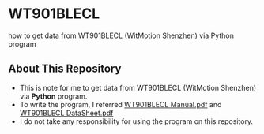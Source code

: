 # WT901BLECL
how to get data from WT901BLECL (WitMotion Shenzhen) via Python program

## About This Repository
- This is note for me to get data from  WT901BLECL (WitMotion Shenzhen) via **Python** program.
- To write the program, I referred [WT901BLECL Manual.pdf](https://github.com/WITMOTION/WT901BLECL/blob/master/WT901BLECL%20Manual.pdf) and  [WT901BLECL DataSheet.pdf](https://github.com/WITMOTION/WT901BLECL/blob/master/WT901BLECL%20DataSheet.pdf)
- I do not take any responsibility for using the program on this repository.
